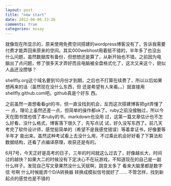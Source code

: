 ```yaml
---
layout: post
title: "new start"
date: 2012-06-06 23:26
comments: true
categories: essay
---
```

就像现在所显示的，原来使用免费空间搭建的wordpress博客没有了，告诉我需要付费才能弄回来原来的空间。其实000webhost用着挺不错的，半年多了也没出
什么问题，虽然数据库有备份，但想想还是算了，从新开始也不错。之前因为电
脑出了点问题，修了很多天才弄好而且电脑被全盘格式化了，这次又来这个，貌似人品还没攒够？

shellfly.org这个域名要到10月份才到期，之后也不打算在续费了，所以以后如果想再来的话（虽然现在没什么东西，但
还是希望有人来看。。）就直接用shellfly.github.com吧。github真是个好东
西。

之前虽然一直想看看git的书，但一直没找到机会，反而这次搭建博客把git弄懂了一
点，理论上虽然还差一点，但简单的操作都ok了。ruby之前没接触过，所以今天在图书馆也借了本ruby的书，markdown也没用
过，这第一篇文章估计也不怎么好看，没什么格式，博客落下很久了，先写点试
试，好久没写东西了。前几天考完了软件设计师，感觉挺简单的（希望不是我感觉错误）等着拿证书，好像要等半年才
能出来。虽然这种考试看上去没什么用，不过乘此机会好好看了下算法和数据结构，还看了点编译原理，收获还是有的。

6月7号，今天正好是高考的日子，三年的时间就这么过去了，好像越长大，时间
过的越快？如果大二的时候没有下定决心不在玩游戏，不知道现在的自己是一副
什么样子。发现自己写文章果然没什么天赋啊，跳变太多了 看来大脑里都是数字信
号啊 什么时候能弄个D/A转换器 转换成模拟信号就好了…… 不管怎样，找到新起点的感觉也是不错的




